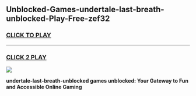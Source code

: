 
## Unblocked-Games-undertale-last-breath-unblocked-Play-Free-zef32
<h3>
<a href="https://premium76.site?title=undertale-last-breath-unblocked&ref=18A1">CLICK TO PLAY</a></h3>
<hr>

<h3>
<a href="https://premium76.site?title=undertale-last-breath-unblocked&ref=18A1">CLICK 2 PLAY</a>
  
</h3>

<a href="https://premium76.site?title=undertale-last-breath-unblocked&ref=18A1"><img src="https://clearcache.store/games.png"></a>


**undertale-last-breath-unblocked games unblocked: Your Gateway to Fun and Accessible Online Gaming**
